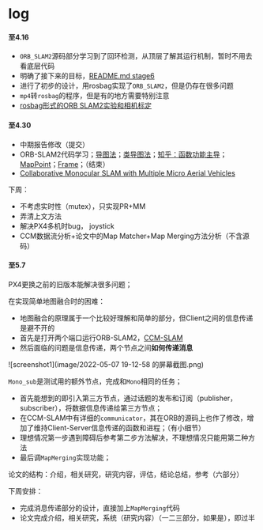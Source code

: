 # log
#### 至4.16
* `ORB_SLAM2`源码部分学习到了回环检测，从顶层了解其运行机制，暂时不用去看底层代码
* 明确了接下来的目标，[README.md stage6](../6_Map_Merging/README.md)
* 进行了初步的设计，用rosbag实现了`ORB_SLAM2`，但是仍存在很多问题
* `mp4`转`rosbag`的程序，但是有的地方需要特别注意
* [rosbag形式的ORB SLAM2实验和相机标定](../6_Map_Merging/myVideoORB.md)

#### 至4.30 

* 中期报告修改（提交）
* ORB-SLAM2代码学习；[导图法](https://www.mindmeister.com/map/2257958379)；[类导图法](https://www.mindmeister.com/map/2257266424)；[知乎：函数功能主导](https://zhuanlan.zhihu.com/p/84905697)；[MapPoint](MapPoint.md)；[Frame](Frame.md)；（结束）
* [Collaborative Monocular SLAM with Multiple Micro Aerial Vehicles](../6_Map_Merging/README.md)

下周：

* 不考虑实时性（mutex），只实现PR+MM
* 弄清上文方法
* 解决PX4多机时bug， joystick
* CCM数据流分析+论文中的Map Matcher+Map Merging方法分析（不含源码）

#### 至5.7

PX4更换之前的旧版本能解决很多问题；

在实现简单地图融合时的困难：

* 地图融合的原理属于一个比较好理解和简单的部分，但Client之间的信息传递是避不开的
* 首先是打开两个端口运行ORB-SLAM2，[CCM-SLAM](../6_Map_Merging/README.md)
* 然后面临的问题是信息传递，两个节点之间**如何传递消息**

![screenshot1](image/2022-05-07 19-12-58 的屏幕截图.png)

`Mono_sub`是测试用的额外节点，完成和`Mono`相同的任务；

* 首先能想到的即引入第三方节点，通过话题的发布和订阅（publisher，subscriber），将数据信息传递给第三方节点；
* 在CCM-SLAM中有详细的`communicator`，其在ORB的源码上也作了修改，增加了维持Client-Server信息传递的函数和进程；（有小细节）
* 理想情况第一步遇到障碍后参考第二步方法解决，不理想情况只能用第二种方法
* 最后调`MapMerging`实现功能；

论文的结构：介绍，相关研究，研究内容，评估，结论总结，参考（六部分）

下周安排：

* 完成消息传递部分的设计，直接加上`MapMerging`代码
* 论文完成介绍，相关研究，系统（研究内容）（一二三部分，如果是），即过半

